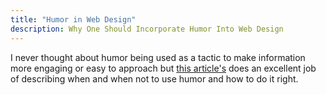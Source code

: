 ```yaml
---
title: "Humor in Web Design"
description: Why One Should Incorporate Humor Into Web Design
---
```


I never thought about humor being used as a tactic to make information more engaging or easy to approach but [this article's](https://www.smashingmagazine.com/2017/06/connecting-users-humor-web-design/) does an excellent job of describing when and when not to use humor and how to do it right.

